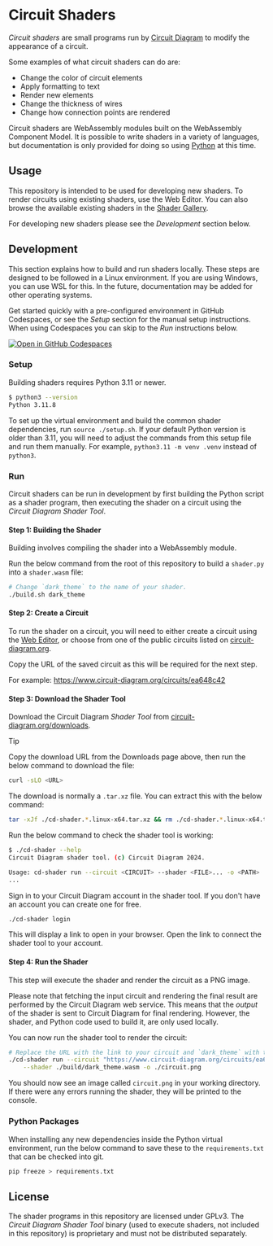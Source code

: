 Circuit Shaders
===============

_Circuit shaders_ are small programs run by [Circuit Diagram](https://www.circuit-diagram.org/)
to modify the appearance of a circuit.

Some examples of what circuit shaders can do are:

- Change the color of circuit elements
- Apply formatting to text
- Render new elements
- Change the thickness of wires
- Change how connection points are rendered

Circuit shaders are WebAssembly modules built on the WebAssembly Component Model. It is possible to write
shaders in a variety of languages, but documentation is only provided for doing so using
[Python](https://github.com/bytecodealliance/componentize-py) at this time.

## Usage

This repository is intended to be used for developing new shaders. To render circuits using existing shaders,
use the Web Editor. You can also browse the available existing shaders in the
[Shader Gallery](https://www.circuit-diagram.org/shaders).

For developing new shaders please see the _Development_ section below.

## Development

This section explains how to build and run shaders locally. These steps are designed to be followed
in a Linux environment. If you are using Windows, you can use WSL for this. In the future, documentation
may be added for other operating systems.

Get started quickly with a pre-configured environment in GitHub Codespaces, or see the _Setup_ section for
the manual setup instructions. When using Codespaces you can skip to the _Run_ instructions below.

[![Open in GitHub Codespaces](https://github.com/codespaces/badge.svg)](https://codespaces.new/circuitdiagram/circuit-shaders)

### Setup

Building shaders requires Python 3.11 or newer.

```bash
$ python3 --version
Python 3.11.8
```

To set up the virtual environment and build the common shader dependencies, run `source ./setup.sh`. If your
default Python version is older than 3.11, you will need to adjust the commands from this setup file
and run them manually. For example, `python3.11 -m venv .venv` instead of `python3`.

### Run

Circuit shaders can be run in development by first building the Python script as a shader program, then
executing the shader on a circuit using the _Circuit Diagram Shader Tool_.

#### Step 1: Building the Shader

Building involves compiling the shader into a WebAssembly module.

Run the below command from the root of this repository to build a `shader.py` into a `shader.wasm` file:

```bash
# Change `dark_theme` to the name of your shader.
./build.sh dark_theme
```

#### Step 2: Create a Circuit

To run the shader on a circuit, you will need to either create a circuit using the
[Web Editor](https://www.circuit-diagram.org/editor/), or choose from one of the public circuits listed on
[circuit-diagram.org](https://www.circuit-diagram.org/circuits).

Copy the URL of the saved circuit as this will be required for the next step.

For example: https://www.circuit-diagram.org/circuits/ea648c42

#### Step 3: Download the Shader Tool

Download the Circuit Diagram _Shader Tool_ from
[circuit-diagram.org/downloads](https://www.circuit-diagram.org/downloads).

> [!Tip]
> Copy the download URL from the Downloads page above, then run the below command to download the file:
> ```bash
> curl -sLO <URL>
> ```
>
> The download is normally a `.tar.xz` file. You can extract this with the below command:
> ```bash
> tar -xJf ./cd-shader.*.linux-x64.tar.xz && rm ./cd-shader.*.linux-x64.tar.xz
> ```

Run the below command to check the shader tool is working:

```bash
$ ./cd-shader --help
Circuit Diagram shader tool. (c) Circuit Diagram 2024.

Usage: cd-shader run --circuit <CIRCUIT> --shader <FILE>... -o <PATH>
...
```

Sign in to your Circuit Diagram account in the shader tool. If you don't have an account you can create one
for free.

```bash
./cd-shader login
```

This will display a link to open in your browser. Open the link to connect the shader tool to your account.

#### Step 4: Run the Shader

This step will execute the shader and render the circuit as a PNG image.

Please note that fetching the input circuit and rendering the final result are performed by the Circuit Diagram
web service. This means that the _output_ of the shader is sent to Circuit Diagram for final rendering. However,
the shader, and Python code used to build it, are only used locally.

You can now run the shader tool to render the circuit:

```bash
# Replace the URL with the link to your circuit and `dark_theme` with the name of your shader.
./cd-shader run --circuit "https://www.circuit-diagram.org/circuits/ea648c42" \
    --shader ./build/dark_theme.wasm -o ./circuit.png
```

You should now see an image called `circuit.png` in your working directory. If there were any errors running
the shader, they will be printed to the console.

### Python Packages

When installing any new dependencies inside the Python virtual environment, run the below command to
save these to the `requirements.txt` that can be checked into git.

```bash
pip freeze > requirements.txt
```

## License

The shader programs in this repository are licensed under GPLv3. The _Circuit Diagram Shader Tool_
binary (used to execute shaders, not included in this repository) is proprietary and must not be
distributed separately.
